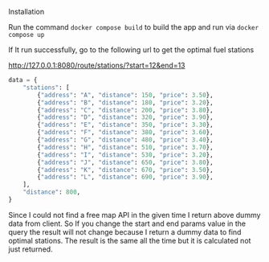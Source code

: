 
Installation 

Run the command `docker compose build` to build the app and run via `docker compose up`

If It run successfully, go to the following url to get the optimal fuel stations

http://127.0.0.1:8080/route/stations/?start=12&end=13


```py
data = {
    "stations": [
        {"address": "A", "distance": 150, "price": 3.50},
        {"address": "B", "distance": 180, "price": 3.20},
        {"address": "C", "distance": 200, "price": 3.80},
        {"address": "D", "distance": 320, "price": 3.90},
        {"address": "E", "distance": 350, "price": 3.30},
        {"address": "F", "distance": 380, "price": 3.60},
        {"address": "G", "distance": 480, "price": 3.40},
        {"address": "H", "distance": 510, "price": 3.70},
        {"address": "I", "distance": 530, "price": 3.20},
        {"address": "J", "distance": 650, "price": 3.80},
        {"address": "K", "distance": 670, "price": 3.50},
        {"address": "L", "distance": 690, "price": 3.90},
    ],
    "distance": 800,
}
```

Since I could not find a free map API in the given time I return above dummy data from client.
So If you change the start and end params value in the query the result will not change because
I return a dummy data to find optimal stations. The result is the same all the time but it is calculated not just returned.
